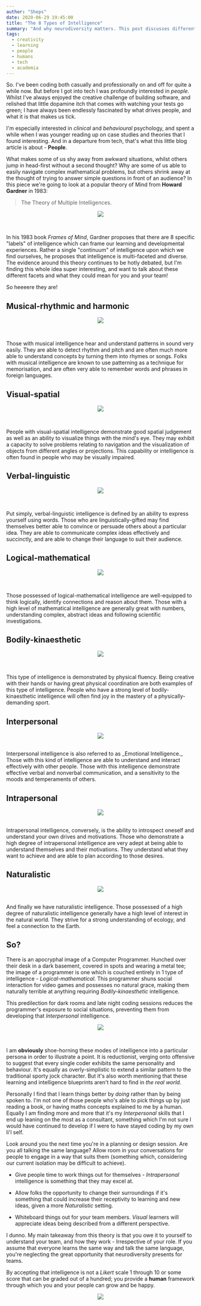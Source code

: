 ```yaml
---
author: "Sheps"
date: 2020-06-29 19:45:00
title: "The 8 Types of Intelligence"
summary: "And why neurodiversity matters. This post discusses different types of intelligence, and why it can be helpful to understand your friends learning modes!"
tags:
  - creativity
  - learning
  - people
  - humans
  - tech
  - academia
---
```


So. I've been coding both casually and professionally on and off for quite a while now. But before I got into tech I was profoundly interested in _people_. Whilst I've always enjoyed the
creative challenge of building software, and relished that little dopamine itch that comes with
watching your tests go green; I have always been endlessly fascinated by what drives people,
and what it is that makes us tick.

I'm especially interested in _clinical_ and _behavioural_ psychology, and spent a while
when I was younger reading up on case studies and theories that I found interesting. And in a
departure from tech, that's what this little blog article is about - **People**.

What makes some of us shy away from awkward situations, whilst others jump in head-first without
a second thought? Why are some of us able to easily navigate complex mathematical problems, but
others shrink away at the thought of trying to answer simple questions in front of an audience?
In this piece we're going to look at a popular theory of Mind from **Howard Gardner** in 1983:

> The Theory of Multiple Intelligences.

<p align="center">
  <img src="/assets/posts/2020-06-29/multiple.jpg">
</p>

<br/>

In his 1983 book _Frames of Mind_, Gardner proposes that there are 8 specific "labels" of
intelligence which can frame our learning and developmental experiences. Rather a single
"continuum" of intelligence upon which we find ourselves, he proposes that intelligence is
multi-faceted and diverse. The evidence around this theory continues to be hotly debated, but
I'm finding this whole idea super interesting, and want to talk about these different facets
and what they could mean for you and your team!

So heeeere they are!

## Musical-rhythmic and harmonic

<p align="center">
  <img src="/assets/posts/2020-06-29/music.jpg">
</p>

<br/>

Those with musical intelligence hear and understand patterns in sound very easily. They are able
to detect rhythm and pitch and are often much more able to understand concepts by turning them
into rhymes or songs. Folks with musical intelligence are known to use patterning as a technique
for memorisation, and are often very able to remember words and phrases in foreign languages.

## Visual-spatial

<p align="center">
  <img src="/assets/posts/2020-06-29/shapes.jpg">
</p>

<br/>

People with visual-spatial intelligence demonstrate good spatial judgement as well as an ability
to visualize things with the mind's eye. They may exhibit a capacity to solve problems relating
to navigation and the visualization of objects from different angles or projections. This
capability or intelligence is often found in people who may be visually impaired.

## Verbal-linguistic

<p align="center">
  <img src="/assets/posts/2020-06-29/verbal.jpg">
</p>

<br/>

Put simply, verbal-linguistic intelligence is defined by an ability to express yourself using
words. Those who are linguistically-gifted may find themselves better able to convince or
persuade others about a particular idea. They are able to communicate complex ideas effectively
and succinctly, and are able to change their language to suit their audience.

## Logical-mathematical

<p align="center">
  <img src="/assets/posts/2020-06-29/maths.jpg">
</p>

<br/>

Those possessed of logical-mathematical intelligence are well-equipped to think logically,
identify connections and reason about them. Those with a high level of mathematical intelligence
are generally great with numbers, understanding complex, abstract ideas and following
scientific investigations.

## Bodily-kinaesthetic

<p align="center">
  <img src="/assets/posts/2020-06-29/dance.jpg">
</p>

<br/>

This type of intelligence is demonstrated by physical fluency. Being creative with their
hands or having great physical coordination are both examples of this type of intelligence.
People who have a strong level of bodily-kinaesthetic intelligence will often find joy in
the mastery of a physically-demanding sport.

## Interpersonal

<p align="center">
  <img src="/assets/posts/2020-06-29/social.jpg">
</p>

<br/>
Interpersonal intelligence is also referred to as _Emotional Intelligence._ Those with this
kind of intelligence are able to understand and interact effectively with other people.
Those with this intelligence demonstrate effective verbal and nonverbal communication, and
a sensitivity to the moods and temperaments of others.

## Intrapersonal

<p align="center">
  <img src="/assets/posts/2020-06-29/lonely.jpg">
</p>

<br/>
Intrapersonal intelligence, conversely, is the ability to introspect oneself and understand
your own drives and motivations. Those who demonstrate a high degree of intrapersonal
intelligence are very adept at being able to understand themselves and their motivations. They
understand what they want to achieve and are able to plan according to those desires.

## Naturalistic

<p align="center">
  <img src="/assets/posts/2020-06-29/nature.jpg">
</p>

<br/>
And finally we have naturalistic intelligence. Those possessed of a high degree of naturalistic
intelligence generally have a high level of interest in the natural world. They strive for a
strong understanding of ecology, and feel a connection to the Earth.

## So?

There is an apocryphal image of a Computer Programmer. Hunched over their desk in a dark
basement, covered in spots and wearing a metal tee; the image of a programmer is one which is
couched entirely in 1 type of intelligence - _Logical-mathematical_. This programmer shuns
social interaction for video games and possesses no natural grace, making them naturally
terrible at anything requiring _Bodily-kinaesthetic_ intelligence.

This predilection for dark rooms and late night coding sessions reduces the programmer's
exposure to social situations, preventing them from developing that _Interpersonal_
intelligence.

<p align="center">
  <img src="/assets/posts/2020-06-29/nerd.jpg">
</p>

<br/>

I am **obviously** shoe-horning these modes of intelligence into a particular persona in order
to illustrate a point. It is reductionist, verging onto offensive to suggest that every single
coder exhibits the same personality and behaviour. It's equally as overly-simplistic to extend
a similar pattern to the traditional sporty jock character. But it's also worth mentioning that
these learning and intelligence blueprints aren't hard to find in _the real world_.

Personally I find that I learn things better by _doing_ rather than by being spoken to. I'm not
one of those people who's able to pick things up by just reading a book, or having maths
concepts explained to me by a human. Equally I am finding more and more that it's my
_Interpersonal_ skills that I end up leaning on the most as a consultant, something which I'm
not sure I would have continued to develop if I were to have stayed coding by my own li'l self.

Look around you the next time you're in a planning or design session. Are you all talking
the same language? Allow room in your conversations for people to engage in a way that suits
them (something which, considering our current isolation may be difficult to achieve).

- Give people time to work things out for themselves - _Intrapersonal_ intelligence is something that they may excel at.

- Allow folks the opportunity to change their surroundings if it's something that could increase their receptivity to learning and new ideas, given a more _Naturalistic_ setting.

- Whiteboard things out for your team members. _Visual_ learners will appreciate ideas being described from a different perspective.

I dunno. My main takeaway from this theory is that you owe it to yourself to understand your team, and how they work - Irrespective of your role. If you assume that everyone learns the
same way and talk the same language, you're neglecting the great opportunity that
neurodiversity presents for teams.

By accepting that intelligence is not a _Likert_ scale 1 through 10 or some score that can be
graded out of a hundred; you provide a **human** framework through which you and your people
can grow and be happy.

<p align="center">
  <img src="/assets/posts/2020-06-29/happy.jpg">
</p>
